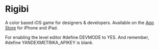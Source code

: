 # Rigibi
A color based iOS game for designers &amp; developers. Available on the [App Store](https://itunes.apple.com/app/rigibi/id975493753) for iPhone and iPad.

For enabling the level editor #define DEVMODE to YES. And remember, #define YANDEXMETRIKA_APIKEY is blank.